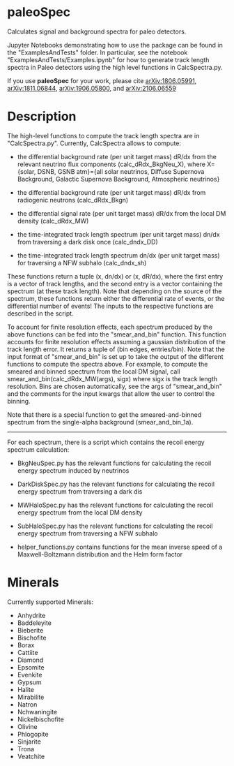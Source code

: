 # paleoSpec
Calculates signal and background spectra for paleo detectors.

Jupyter Notebooks demonstrating how to use the package can be found in the "ExamplesAndTests" folder. In particular, see the notebook "ExamplesAndTests/Examples.ipynb" for how to generate track length spectra in Paleo detectors using the high level functions in CalcSpectra.py.

If you use **paleoSpec** for your work, please cite [arXiv:1806.05991](https://arxiv.org/abs/1806.05991), [arXiv:1811.06844](https://arxiv.org/abs/1811.06844), [arXiv:1906.05800](https://arxiv.org/abs/1906.05800), and [arXiv:2106.06559](https://arxiv.org/abs/2106.06559)

# Description
The high-level functions to compute the track length spectra are in "CalcSpectra.py". Currently, CalcSpectra allows to compute:

- the differential background rate (per unit target mass) dR/dx from the relevant neutrino flux components (calc_dRdx_BkgNeu_X), where X={solar, DSNB, GSNB atm}={all solar neutrinos, Diffuse Supernova Background, Galactic Supernova Background, Atmospheric neutrinos}

- the differential background rate (per unit target mass) dR/dx from radiogenic neutrons (calc_dRdx_Bkgn)
    
- the differential signal rate (per unit target mass) dR/dx from the local DM density (calc_dRdx_MW)

- the time-integrated track length spectrum (per unit target mass) dn/dx from traversing a dark disk once (calc_dndx_DD)

- the time-integrated track length spectrum dn/dx (per unit target mass) for traversing a NFW subhalo (calc_dndx_sh)

These functions return a tuple (x, dn/dx) or (x, dR/dx), where the first entry is a vector of track lengths, and the second entry is a vector containing the spectrum (at these track length). Note that depending on the source of the spectrum, these functions return either the differential rate of events, or the differential number of events! The inputs to the respective functions are described in the script.

To account for finite resolution effects, each spectrum produced by the above functions can be fed into the "smear_and_bin" function. This function accounts for finite resolution effects assuming a gaussian distribution of the track length error. It returns a tuple of (bin edges, entries/bin). Note that the input format of "smear_and_bin" is set up to take the output of the different functions to compute the spectra above. For example, to compute the smeared and binned spectrum from the local DM signal, call smear_and_bin(calc_dRdx_MW(args), sigx) where sigx is the track length resolution. Bins are chosen automatically, see the args of "smear_and_bin" and the comments for the input kwargs that allow the user to control the binning.

Note that there is a special function to get the smeared-and-binned spectrum from the single-alpha background (smear_and_bin_1a).

-------------------------------
For each spectrum, there is a script which contains the recoil energy spectrum calculation:

- BkgNeuSpec.py has the relevant functions for calculating the recoil energy spectrum induced by neutrinos

- DarkDiskSpec.py has the relevant functions for calculating the recoil energy spectrum from traversing a dark dis

- MWHaloSpec.py has the relevant functions for calculating the recoil energy spectrum from the local DM density

- SubHaloSpec.py has the relevant functions for calculating the recoil energy spectrum from traversing a NFW subhalo

- helper_functions.py contains functions for the mean inverse speed of a Maxwell-Boltzmann distribution and the Helm form factor

# Minerals
Currently supported Minerals:
- Anhydrite
- Baddeleyite
- Bieberite
- Bischofite
- Borax
- Cattiite
- Diamond
- Epsomite
- Evenkite
- Gypsum
- Halite
- Mirabilite
- Natron
- Nchwaningite
- Nickelbischofite
- Olivine
- Phlogopite
- Sinjarite
- Trona
- Veatchite
